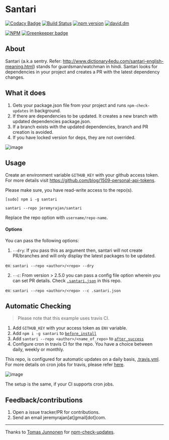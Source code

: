 # Santari

[![Codacy Badge](https://api.codacy.com/project/badge/Grade/b24ceaee9b6e4188b06a9b005299bd3d)](https://app.codacy.com/app/jeremyrajan/santari?utm_source=github.com&utm_medium=referral&utm_content=remicass/santari&utm_campaign=Badge_Grade_Settings)
[![Build Status](https://travis-ci.org/remicass/santari.svg?branch=tests)](https://travis-ci.org/remicass/santari)
[![npm version](https://badge.fury.io/js/santari.svg)](https://badge.fury.io/js/santari)
[![david.dm](https://david-dm.org/jeremyrajan/santari.svg)](https://david-dm.org/jeremyrajan/santari)

[![NPM](https://nodei.co/npm/santari.png?downloads=true&downloadRank=true&stars=true)](https://nodei.co/npm/santari/) [![Greenkeeper badge](https://badges.greenkeeper.io/jeremyrajan/santari.svg)](https://greenkeeper.io/)

## About
Santari (a.k.a sentry. Refer: http://www.dictionary4edu.com/santari-english-meaning.html) stands for guardsman/watchman in hindi.
Santari looks for dependencies in your project and creates a PR with the latest dependency changes.

## What it does
1. Gets your package.json file from your project and runs `npm-check-updates` in background.
2. If there are dependencies to be updated. It creates a new branch with updated dependencies package.json.
3. If a branch exists with the updated dependencies, branch and PR creation is avoided.
4. If you have locked version for deps, they are not overrided.

![image](https://cloud.githubusercontent.com/assets/2890683/19828761/93546cc4-9e01-11e6-8840-a931ce7f6711.png)

## Usage

Create an environment variable `GITHUB_KEY` with your github access token. For more
details visit https://github.com/blog/1509-personal-api-tokens.

Please make sure, you have read-write access to the repo(s).

```
[sudo] npm i -g santari

santari --repo jeremyrajan/santari 

```

Replace the repo option with `username/repo-name`.

#### Options

You can pass the following options:

1. `--dry`: If you pass this as argument then, santari will not create PR/branches and will only display the latest
  packages to be updated.

  ex: `santari --repo <author>/<repo> --dry`

2. `--c`: From version > 2.5.0 you can pass a config file option wherein you can set PR details. Check [`.santari.json`](.santari.json) in
  this repo.

  ex: `santari --repo <author>/<repo> --c .santari.json`

## Automatic Checking

> Please note that this example uses travis CI.

1. Add `GITHUB_KEY` with your access token as `ENV` variable.
2. Add `npm i -g santari` to [`before_install`](https://github.com/jeremyrajan/santari/blob/master/.travis.yml#L12)
3. Add `santari --repo <author>/<name_of_repo>` to [`after_success`](https://github.com/jeremyrajan/santari/blob/master/.travis.yml#L13)
4. Configure cron in travis CI for the repo. You have a choice between daily, weekly or monthly.

This repo, is configured for automatic updates on a daily basis, [.travis.yml](https://github.com/jeremyrajan/santari/blob/master/.travis.yml). For more details on cron jobs for travis, please refer [here](https://docs.travis-ci.com/user/cron-jobs/).

![image](https://cloud.githubusercontent.com/assets/2890683/21299994/9fac86a8-c5db-11e6-9ff3-d9aa29e1c4e4.png)

The setup is the same, if your CI supports cron jobs.

## Feedback/contributions
1. Open a issue tracker/PR for contributions.
2. Send an email jeremyrajan[at]gmail[dot]com.

---

Thanks to [Tomas Junnonen][1] for [npm-check-updates][2].


[1]: https://github.com/tjunnone
[2]: https://github.com/tjunnone/npm-check-updates
